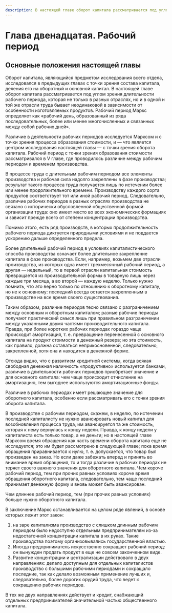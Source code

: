 ```yaml
---
description: В настоящей главе оборот капитала рассматривается под углом зрения длительности рабочего периода, которая не только в разных отраслях, но и в одной и той же отрасли труда бывает неодинаковой в зависимости от особенности изготовляемых продуктов
---
```


# Глава двенадцатая. Рабочий период

## Основные положения настоящей главы

Оборот капитала, являющийся предметом исследования всего отдела, исследовался в предыдущих главах с точки зрения состава капитала, деления его на оборотный и основной капитал. В настоящей главе оборот капитала рассматривается под углом зрения длительности рабочего периода, которая не только в разных отраслях, но и в одной и той же отрасли труда бывает неодинаковой в зависимости от особенности изготовляемых продуктов. Рабочий период Маркс определяет как «рабочий день, образованный из ряда последовательных, более или менее многочисленных и связанных между собой рабочих дней».

Различие в деятельности рабочих периодов исследуется Марксом и с точки зрения процесса образования стоимости, и — что является центром исследования настоящей главы — с точки зрения оборота капитала. Рабочий период с точки зрения образования стоимости рассматривался в V главе, где проводилось различие между рабочим периодом и временем производства.

В процессе труда с длительным рабочим периодом все элементы производства и рабочая сила надолго закреплены в фазе производства; результат такого процесса труда получается лишь по истечении более или менее продолжительного времени. Производству каждого сорта продуктов соответствует тот или иной рабочий период. Следовательно, различие рабочих периодов в разных отраслях производства не связано с исторически обусловленной общественной формой организации труда: оно имеет место во всех экономических формациях и зависит прежде всего от степени концентрации производства.

Помимо этого, есть ряд производств, в которых продолжительность рабочего периода диктуется природными условиями и не поддается ускорению дальше определенного предела.

Более длительный рабочий период в условиях капиталистического способа производства означает более длительное закрепление капитала в фазе производства. Если, например, возьмем две отрасли производства, из которых одна имеет трехмесячный рабочий период, а другая — недельный, то в первой отрасли капитальная стоимость превращается из производительной формы в товарную лишь через каждые три месяца, а во второй — каждую неделю. Только нужно помнить, что это верно только по отношению к оборотному капиталу, но не к основному: последний всегда остается закрепленным в производстве на все время своего существования.

Таким образом, различие периодов тесно связано с разграничением между основным и оборотным капиталом; разные рабочие периоды получают практический смысл лишь при правильном разграничении между указанными двумя частями производительного капитала. Правда, при более коротких рабочих периодах гораздо чаще происходит амортизация, т. е. превращение перенесенной с основного капитала на продукт стоимости в денежный резерв; но эта стоимость, как правило, должна оставаться неприкосновенной, следовательно, закрепленной, хотя она и находится в денежной форме.

Отсюда видно, что с развитием кредитной системы, когда всякая свободная денежная наличность «продуктивно» используется банками, различие в длительности рабочих периодов приобретает значение и для основного капитала: чем чаще происходит отчисление на амортизацию, тем выгоднее используются амортизационные фонды.

Различие в рабочих периодах имеет решающее значение для оборотного капитала, особенно если рассматривать его с точки зрения оборота капитала.

В производстве с рабочим периодом, скажем, в неделю, по истечении последней капиталисту не нужно авансировать новый капитал для возобновления процесса труда, им авансируется та же стоимость, которая к нему вернулась к концу недели. Правда, к концу недели у капиталиста есть только товар, а не деньги; но в настоящей главе Марксом время обращения как часть времени оборота капитала еще не исследуется; это им будет рассмотрено в следующей главе; пока время обращения приравнивается к нулю, т. е. допускается, что товар был произведен на заказ. Но если даже забежать вперед и принять во внимание время обращения, то и тогда различие в рабочих периодах не теряет своего важного значения для оборотного капитала. Чем короче рабочий период, тем при прочих равных условиях короче время обращения оборотного капитала, следовательно, тем чаще последний принимает денежную форму и вновь может быть авансирован.

Чем длиннее рабочий период, тем (при прочих равных условиях) больше нужно оборотного капитала.

В заключение Маркс останавливается на целом ряде явлений, в основе которых лежит этот закон:

1. на заре капитализма производство с слишком длинным рабочим периодом было недоступно отдельным предпринимателям из-за недостаточной концентрации капитала в их руках. Такие производства поэтому организовывались государственной властью.
2. Иногда предприниматель искусственно сокращает рабочий период: он вынужден продать продукт в еще не совсем законченном виде.
3. Развитие концентрации и централизации действовало в двух направлениях: делало доступным для отдельных капиталистов производство с большими рабочими периодами и сокращало последние, так как делало возможным применение лучших и, следовательно, более дорогих орудий труда, что ведет к сокращению рабочих периодов.

В тех же двух направлениях действует и кредит, снабжающий отдельных предпринимателей значительной частью общественного капитала.
